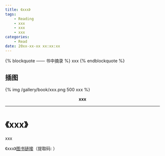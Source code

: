 ```yaml
---
title: 《xxx》
tags:
	- Reading
	- xxx
	- xxx
	- xxx
categories:
	- Read
date: 20xx-xx-xx xx:xx:xx
---
```


{% blockquote —— 书中摘录 %}
xxx
{% endblockquote %}

<!-- more -->

## 插图
{% img /gallery/book/xxx.png 500 xxx %}
<p align="center"><b>xxx</b></p>

-----

# 《xxx》

xxx

《xxx》[图书链接](https://pan.baidu.com/s/)（提取码: ）